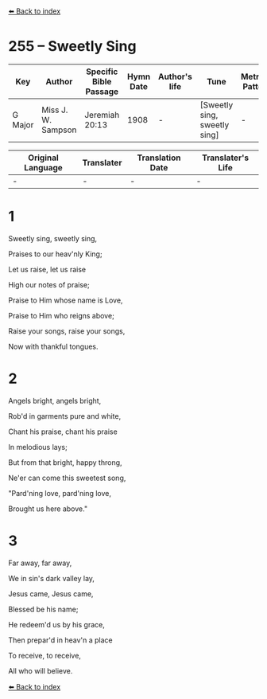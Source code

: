 [⬅️ Back to index](../README.md)

# 255 – Sweetly Sing

Key | Author   | Specific Bible Passage     |Hymn Date |Author's life |Tune |Metrical Pattern   |Composer/Source
-- | --------- | ---------------------------|----------|--------------|-----|-------------------|-------------  
G Major |Miss J. W. Sampson |Jeremiah 20:13 |1908 |- |[Sweetly sing, sweetly sing] |- |-

Original Language | Translater | Translation Date   | Translater's Life  
----------------- | --------- | --------------------|-------------     
\- |- |- |-




# 1

Sweetly sing, sweetly sing,

Praises to our heav'nly King;

Let us raise, let us raise

High our notes of praise;

Praise to Him whose name is Love,

Praise to Him who reigns above;

Raise your songs, raise your songs,

Now with thankful tongues.



# 2

Angels bright, angels bright,

Rob'd in garments pure and white,

Chant his praise, chant his praise

In melodious lays;

But from that bright, happy throng,

Ne'er can come this sweetest song,

"Pard'ning love, pard'ning love,

Brought us here above."



# 3

Far away, far away,

We in sin's dark valley lay,

Jesus came, Jesus came,

Blessed be his name;

He redeem'd us by his grace,

Then prepar'd in heav'n a place

To receive, to receive,

All who will believe.

[⬅️ Back to index](../README.md)
